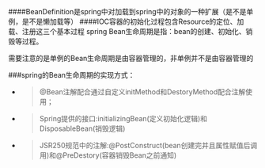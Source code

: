 ####BeanDefinition是spring中对加载到spring中的对象的一种扩展（是不是单例，是不是懒加载等）
####IOC容器的初始化过程包含Resource的定位、加载、注册这三个基本过程
spring Bean生命周期是指：bean的创建、初始化、销毁等过程。

需要注意的是单例的Bean生命周期是由容器管理的，非单例并不是由容器管理的

###spring的Bean生命周期的实现方式：
* >@Bean注解配合通过自定义initMethod和DestoryMethod配合注解使用；
* >Spring提供的接口:initializingBean(定义初始化逻辑)和DisposableBean(销毁逻辑)
* >JSR250规范中的注解:@PostConstruct(bean创建完并且属性赋值后调用)和@PreDestory(容器销毁Bean之前通知)